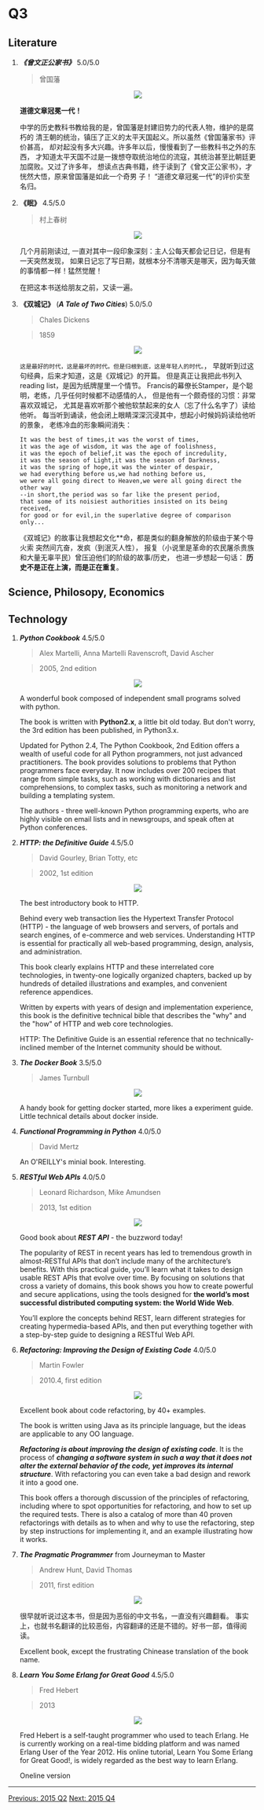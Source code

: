 # Q3

## Literature
1. ***《曾文正公家书》*** 5.0/5.0

    > 曾国藩

    <p align="center"><img src="images/zeng_family_letters.jpg"/></p>

    **道德文章冠冕一代！**

    中学的历史教科书教给我的是，曾国藩是封建旧势力的代表人物，维护的是腐朽的
    清王朝的统治，镇压了正义的太平天国起义。所以虽然《曾国藩家书》评价甚高，
    却对起没有多大兴趣。许多年以后，慢慢看到了一些教科书之外的东西，
    才知道太平天国不过是一拨想夺取统治地位的流寇，其统治甚至比朝廷更加腐败。又过了许多年，
    想读点古典书籍，终于读到了《曾文正公家书》，才恍然大悟，原来曾国藩是如此一个奇男
    子！
    “道德文章冠冕一代”的评价实至名归。

1. **《眠》** 4.5/5.0

    > 村上春树

    <p align="center"><img src="images/mian_cscs.jpg"/></p>

    几个月前刚读过, 一直对其中一段印象深刻：主人公每天都会记日记，但是有一天突然发现，
    如果日记忘了写日期，就根本分不清哪天是哪天，因为每天做的事情都一样！猛然觉醒！

    在把这本书送给朋友之前，又读一遍。

1. **《双城记》** (***A Tale of Two Cities***) 5.0/5.0

    > Chales Dickens

    > 1859

    <p align="center"><img src="images/a_tale_of_two_cities.jpg"/></p>

    `这是最好的时代，这是最坏的时代。但是归根到底，这是年轻人的时代。`，
    早就听到过这句经典，后来才知道，这是《双城记》的开篇。
    但是真正让我把此书列入reading list，是因为纸牌屋里一个情节。
    Francis的幕僚长Stamper，是个聪明，老练，几乎任何时候都不动感情的人，
    但是他有一个颇奇怪的习惯：非常喜欢双城记，
    尤其是喜欢听那个被他软禁起来的女人（忘了什么名字了）读给他听。
    每当听到诵读，他会闭上眼睛深深沉浸其中，想起小时候妈妈读给他听的景象，
    老练冷血的形象瞬间消失：

    ```
    It was the best of times,it was the worst of times,
    it was the age of wisdom, it was the age of foolishness,
    it was the epoch of belief,it was the epoch of incredulity,
    it was the season of Light,it was the season of Darkness,
    it was the spring of hope,it was the winter of despair,
    we had everything before us,we had nothing before us,
    we were all going direct to Heaven,we were all going direct the other way
    --in short,the period was so far like the present period,
    that some of its noisiest authorities insisted on its being received,
    for good or for evil,in the superlative degree of comparison only...
    ```

    《双城记》的故事让我想起文化\*\*命，都是类似的翻身解放的阶级由于某个导火索
    突然间亢奋，发疯（到泯灭人性），
    报复（小说里是革命的农民屠杀贵族和大量无辜平民）曾压迫他们的阶级的故事/历史，
    也进一步想起一句话：
    **历史不是正在上演，而是正在重复**。


## Science, Philosopy, Economics


## Technology
1. ***Python Cookbook*** 4.5/5.0

    > Alex Martelli, Anna Martelli Ravenscroft, David Ascher

    > 2005, 2nd edition

    <p align="center"><img src="images/python_cookbook_2e.jpg"/></p>

    A wonderful book composed of independent small programs solved with python.

    The book is written with **Python2.x**, a little bit old today. But don't worry,
    the 3rd edition has been published, in Python3.x.

    Updated for Python 2.4, The Python Cookbook, 2nd Edition offers a wealth
    of useful code for all Python programmers, not just advanced practitioners.
    The book provides solutions to problems that Python programmers face everyday.
    It now includes over 200 recipes that range from simple tasks,
    such as working with dictionaries and list comprehensions, to complex tasks,
    such as monitoring a network and building a templating system.

    The authors - three well-known Python programming experts,
    who are highly visible on email lists and in newsgroups, and speak often at Python conferences.


1. ***HTTP: the Definitive Guide*** 4.5/5.0

    > David Gourley, Brian Totty, etc

    > 2002, 1st edition

    <p align="center"><img src="images/http_definitive_guide.jpg"/></p>

    The best introductory book to HTTP.

    Behind every web transaction lies the Hypertext Transfer Protocol (HTTP) -
    the language of web browsers and servers, of portals and search engines,
    of e-commerce and web services. Understanding HTTP is essential for
    practically all web-based programming, design, analysis, and administration.

    This book clearly explains HTTP and these interrelated core technologies,
    in twenty-one logically organized chapters, backed up by hundreds of
    detailed illustrations and examples, and convenient reference appendices.

    Written by experts with years of design and implementation experience,
    this book is the definitive technical bible that describes the "why" and
    the "how" of HTTP and web core technologies.

    HTTP: The Definitive Guide is an essential reference that no
    technically-inclined member of the Internet community should be without.


1. ***The Docker Book*** 3.5/5.0

    > James Turnbull

    <p align="center"><img src="images/dockerbook.jpg"/></p>

    A handy book for getting docker started, more likes a experiment guide.
    Little technical details about docker inside.


1. ***Functional Programming in Python*** 4.0/5.0

    > David Mertz

    An O'REILLY's minial book. Interesting.


1. ***RESTful Web APIs*** 4.0/5.0

    > Leonard Richardson, Mike Amundsen

    > 2013, 1st edition

    <p align="center"><img src="images/restful_web_apis.jpg"/></p>

    Good book about ***REST API*** - the buzzword today!

    The popularity of REST in recent years has led to tremendous growth in
    almost-RESTful APIs that don’t include many of the architecture’s benefits.
    With this practical guide, you’ll learn what it takes to design usable REST
    APIs that evolve over time. By focusing on solutions that cross a variety
    of domains, this book shows you how to create powerful and secure applications,
    using the tools designed for **the world’s most successful distributed
    computing system: the World Wide Web**.

    You’ll explore the concepts behind REST, learn different strategies for
    creating hypermedia-based APIs, and then put everything together with
    a step-by-step guide to designing a RESTful Web API.


1. ***Refactoring: Improving the Design of Existing Code*** 4.0/5.0

    > Martin Fowler

    > 2010.4, first edition

    <p align="center"><img src="images/refactoring.jpg"/></p>

    Excellent book about code refactoring, by 40+ examples.

    The book is written using Java as its principle language, but the ideas are
    applicable to any OO language.

    ***Refactoring is about improving the design of existing code***. It is the
    process of ***changing a software system in such a way that it does not
    alter the external behavior of the code, yet improves its internal
    structure***.
    With refactoring you can even take a bad design and rework it into a good one.

    This book offers a thorough discussion of the principles of refactoring,
    including where to spot opportunities for refactoring, and how to set up the required tests.
    There is also a catalog of more than 40 proven refactorings with details as
    to when and why to use the refactoring, step by step instructions for
    implementing it, and an example illustrating how it works.


1. ***The Pragmatic Programmer*** from Journeyman to Master

    > Andrew Hunt, David Thomas

    > 2011, first edition

    <p align="center"><img src="images/pragmatic_programmer.jpg"/></p>

    很早就听说过这本书，但是因为恶俗的中文书名，一直没有兴趣翻看。
    事实上，也就书名翻译的比较恶俗，内容翻译的还是不错的。好书一部，值得阅读。

    Excellent book, except the frustrating Chinease translation of the book name.


1. ***Learn You Some Erlang for Great Good*** 4.5/5.0

    > Fred Hebert

    > 2013

    <p align="center"><img src="images/learn_you_some_erlang.jpg"/></p>

    Fred Hebert is a self-taught programmer who used to teach Erlang.
    He is currently working on a real-time bidding platform and was named
    Erlang User of the Year 2012. His online tutorial,
    Learn You Some Erlang for Great Good!, is widely regarded as the best way to learn Erlang.

    Oneline version [](http://mbooks.me/LYEFGG/contents.html)

---------------------------------------------------
  [Previous: 2015 Q2](2015_Q2.md)           [Next: 2015 Q4](2015_Q4.md)
